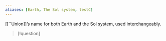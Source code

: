 ```yaml
---
aliases: [Earth, The Sol system, testC]
---
```


[[``Union]]’s name for both Earth and the Sol
system, used interchangeably.

>[!question]